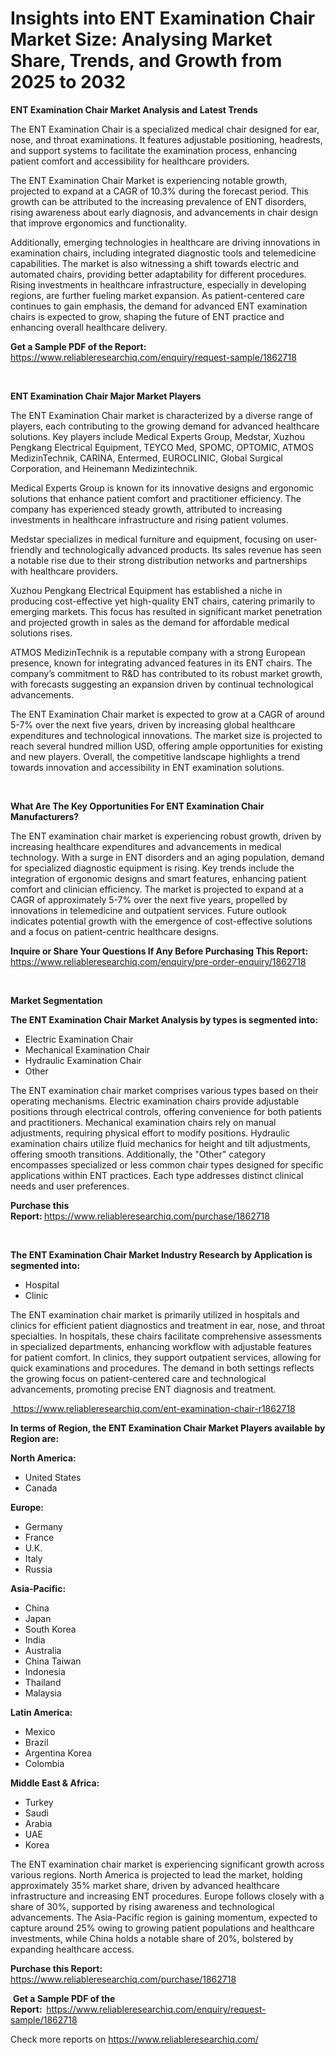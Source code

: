 <p><h1>Insights into ENT Examination Chair Market Size: Analysing Market Share, Trends, and Growth from 2025 to 2032</h1></p><p><strong>ENT Examination Chair Market Analysis and Latest Trends</strong></p>
<p><p>The ENT Examination Chair is a specialized medical chair designed for ear, nose, and throat examinations. It features adjustable positioning, headrests, and support systems to facilitate the examination process, enhancing patient comfort and accessibility for healthcare providers. </p><p>The ENT Examination Chair Market is experiencing notable growth, projected to expand at a CAGR of 10.3% during the forecast period. This growth can be attributed to the increasing prevalence of ENT disorders, rising awareness about early diagnosis, and advancements in chair design that improve ergonomics and functionality. </p><p>Additionally, emerging technologies in healthcare are driving innovations in examination chairs, including integrated diagnostic tools and telemedicine capabilities. The market is also witnessing a shift towards electric and automated chairs, providing better adaptability for different procedures. Rising investments in healthcare infrastructure, especially in developing regions, are further fueling market expansion. As patient-centered care continues to gain emphasis, the demand for advanced ENT examination chairs is expected to grow, shaping the future of ENT practice and enhancing overall healthcare delivery.</p></p>
<p><strong>Get a Sample PDF of the Report:&nbsp;</strong> <a href="https://www.reliableresearchiq.com/enquiry/request-sample/1862718?utm_campaign=2238&utm_medium=2&utm_source=Github&utm_content=ia&utm_term=03032025&utm_id=ent-examination-chair">https://www.reliableresearchiq.com/enquiry/request-sample/1862718</a></p>
<p>&nbsp;</p>
<p><strong>ENT Examination Chair Major Market Players</strong></p>
<p><p>The ENT Examination Chair market is characterized by a diverse range of players, each contributing to the growing demand for advanced healthcare solutions. Key players include Medical Experts Group, Medstar, Xuzhou Pengkang Electrical Equipment, TEYCO Med, SPOMC, OPTOMIC, ATMOS MedizinTechnik, CARINA, Entermed, EUROCLINIC, Global Surgical Corporation, and Heinemann Medizintechnik. </p><p>Medical Experts Group is known for its innovative designs and ergonomic solutions that enhance patient comfort and practitioner efficiency. The company has experienced steady growth, attributed to increasing investments in healthcare infrastructure and rising patient volumes.</p><p>Medstar specializes in medical furniture and equipment, focusing on user-friendly and technologically advanced products. Its sales revenue has seen a notable rise due to their strong distribution networks and partnerships with healthcare providers.</p><p>Xuzhou Pengkang Electrical Equipment has established a niche in producing cost-effective yet high-quality ENT chairs, catering primarily to emerging markets. This focus has resulted in significant market penetration and projected growth in sales as the demand for affordable medical solutions rises.</p><p>ATMOS MedizinTechnik is a reputable company with a strong European presence, known for integrating advanced features in its ENT chairs. The company’s commitment to R&D has contributed to its robust market growth, with forecasts suggesting an expansion driven by continual technological advancements.</p><p>The ENT Examination Chair market is expected to grow at a CAGR of around 5-7% over the next five years, driven by increasing global healthcare expenditures and technological innovations. The market size is projected to reach several hundred million USD, offering ample opportunities for existing and new players. Overall, the competitive landscape highlights a trend towards innovation and accessibility in ENT examination solutions.</p></p>
<p>&nbsp;</p>
<p><strong>What Are The Key Opportunities For ENT Examination Chair Manufacturers?</strong></p>
<p><p>The ENT examination chair market is experiencing robust growth, driven by increasing healthcare expenditures and advancements in medical technology. With a surge in ENT disorders and an aging population, demand for specialized diagnostic equipment is rising. Key trends include the integration of ergonomic designs and smart features, enhancing patient comfort and clinician efficiency. The market is projected to expand at a CAGR of approximately 5-7% over the next five years, propelled by innovations in telemedicine and outpatient services. Future outlook indicates potential growth with the emergence of cost-effective solutions and a focus on patient-centric healthcare designs.</p></p>
<p><strong>Inquire or Share Your Questions If Any Before Purchasing This Report:</strong> <a href="https://www.reliableresearchiq.com/enquiry/pre-order-enquiry/1862718?utm_campaign=2238&utm_medium=2&utm_source=Github&utm_content=ia&utm_term=03032025&utm_id=ent-examination-chair">https://www.reliableresearchiq.com/enquiry/pre-order-enquiry/1862718</a></p>
<p>&nbsp;</p>
<p><strong>Market Segmentation</strong></p>
<p><strong>The ENT Examination Chair Market Analysis by types is segmented into:</strong></p>
<p><ul><li>Electric Examination Chair</li><li>Mechanical Examination Chair</li><li>Hydraulic Examination Chair</li><li>Other</li></ul></p>
<p><p>The ENT examination chair market comprises various types based on their operating mechanisms. Electric examination chairs provide adjustable positions through electrical controls, offering convenience for both patients and practitioners. Mechanical examination chairs rely on manual adjustments, requiring physical effort to modify positions. Hydraulic examination chairs utilize fluid mechanics for height and tilt adjustments, offering smooth transitions. Additionally, the "Other" category encompasses specialized or less common chair types designed for specific applications within ENT practices. Each type addresses distinct clinical needs and user preferences.</p></p>
<p><strong>Purchase this Report:&nbsp;</strong><a href="https://www.reliableresearchiq.com/purchase/1862718?utm_campaign=2238&utm_medium=2&utm_source=Github&utm_content=ia&utm_term=03032025&utm_id=ent-examination-chair">https://www.reliableresearchiq.com/purchase/1862718</a></p>
<p>&nbsp;</p>
<p><strong>The ENT Examination Chair Market Industry Research by Application is segmented into:</strong></p>
<p><ul><li>Hospital</li><li>Clinic</li></ul></p>
<p><p>The ENT examination chair market is primarily utilized in hospitals and clinics for efficient patient diagnostics and treatment in ear, nose, and throat specialties. In hospitals, these chairs facilitate comprehensive assessments in specialized departments, enhancing workflow with adjustable features for patient comfort. In clinics, they support outpatient services, allowing for quick examinations and procedures. The demand in both settings reflects the growing focus on patient-centered care and technological advancements, promoting precise ENT diagnosis and treatment.</p></p>
<p><a href="https://www.reliableresearchiq.com/ent-examination-chair-r1862718?utm_campaign=2238&utm_medium=2&utm_source=Github&utm_content=ia&utm_term=03032025&utm_id=ent-examination-chair">&nbsp;https://www.reliableresearchiq.com/ent-examination-chair-r1862718</a></p>
<p><strong>In terms of Region, the ENT Examination Chair Market Players available by Region are:</strong></p>
<p>
    <p> <strong> North America: </strong>
        <ul>
            <li>United States</li>
            <li>Canada</li>
        </ul>
        </p> 
    <p> <strong> Europe: </strong>
        <ul>
            <li>Germany</li>
            <li>France</li>
            <li>U.K.</li>
            <li>Italy</li>
            <li>Russia</li>
        </ul>
        </p> 
    <p> <strong> Asia-Pacific: </strong>
        <ul>
            <li>China</li>
            <li>Japan</li>
            <li>South Korea</li>
            <li>India</li>
            <li>Australia</li>
            <li>China Taiwan</li>
            <li>Indonesia</li>
            <li>Thailand</li>
            <li>Malaysia</li>
        </ul>
        </p> 
    <p> <strong> Latin America: </strong>
        <ul>
            <li>Mexico</li>
            <li>Brazil</li>
            <li>Argentina Korea</li>
            <li>Colombia</li>
        </ul>
        </p> 
    <p> <strong> Middle East & Africa: </strong>
        <ul>
            <li>Turkey</li>
            <li>Saudi</li>
            <li>Arabia</li>
            <li>UAE</li>
            <li>Korea</li>
        </ul>
    </p>
    </p>
<p><p>The ENT examination chair market is experiencing significant growth across various regions. North America is projected to lead the market, holding approximately 35% market share, driven by advanced healthcare infrastructure and increasing ENT procedures. Europe follows closely with a share of 30%, supported by rising awareness and technological advancements. The Asia-Pacific region is gaining momentum, expected to capture around 25% owing to growing patient populations and healthcare investments, while China holds a notable share of 20%, bolstered by expanding healthcare access.</p></p>
<p><strong>Purchase this Report: </strong><a href="https://www.reliableresearchiq.com/purchase/1862718?utm_campaign=2238&utm_medium=2&utm_source=Github&utm_content=ia&utm_term=03032025&utm_id=ent-examination-chair">https://www.reliableresearchiq.com/purchase/1862718</a></p>
<p>&nbsp;<strong>Get a Sample PDF of the Report:&nbsp;&nbsp;</strong><a href="https://www.reliableresearchiq.com/enquiry/request-sample/1862718?utm_campaign=2238&utm_medium=2&utm_source=Github&utm_content=ia&utm_term=03032025&utm_id=ent-examination-chair">https://www.reliableresearchiq.com/enquiry/request-sample/1862718</a></p>
<p><strong></strong></p>
<p>Check more reports on <a href="https://www.reliableresearchiq.com/?utm_campaign=2238&utm_medium=2&utm_source=Github&utm_content=ia&utm_term=03032025&utm_id=ent-examination-chair">https://www.reliableresearchiq.com/</a></p>